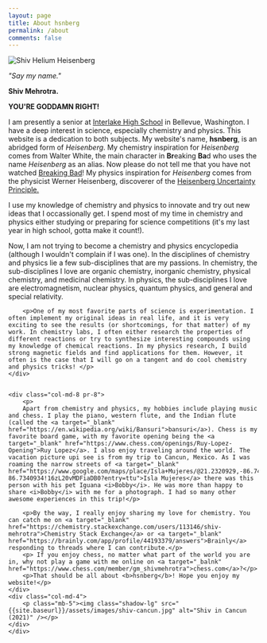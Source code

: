 ```yaml
---
layout: page
title: About hsnberg
permalink: /about
comments: false
---
```


<div class="row justify-content-between">
    <div class="col-md-4">
        <p><img class="shadow-lg" src="{{site.baseurl}}/assets/images/shiv-heisenberg.jpg" alt="Shiv Helium Heisenberg" /></p>
    </div>    
    <div class="col-md-8 pr-8">
    <i><p>"Say my name."</p></i>
    <p><b>Shiv Mehrotra.</b></p>
    <p><b>YOU'RE GODDAMN RIGHT!</b></p>
    </div>
    <div class="col-md-12 pr-8">
        <p> I am presently a senior at <a target="_blank" href="https://bsd405.org/interlake/">Interlake High School</a> in Bellevue, Washington. I have a deep interest in science, especially chemistry and physics. This website is a dedication to both subjects. My website's name, <b>hsnberg</b>, is an abridged form of <i>Heisenberg</i>. My chemistry inspiration for <i>Heisenberg</i> comes from Walter White, the main character in <b>Br</b>eaking <b>Ba</b>d who uses the name <i>Heisenberg</i> as an alias. 
        Now please do not tell me that you have not watched <a target="_blank" href="https://www.sonypictures.com/tv/breakingbad">Breaking Bad</a>! 
        My physics inspiration for <i>Heisenberg</i> comes from the physicist Werner Heisenberg, discoverer of the <a target="_blank" href=" https://en.wikipedia.org/wiki/Uncertainty_principle">  Heisenberg Uncertainty Principle.</a></p>
            <p>I use my knowledge of chemistry and physics to innovate and try out new ideas that I occassionally get. I spend most of my time in chemistry and physics either studying or preparing for science competitions (it's my last year in high school, gotta make it count!).
               </p>
                   <p>Now, I am not trying to become a chemistry and physics encyclopedia (although I wouldn't complain if I was one). In the disciplines of chemistry and physics lie a few sub-disciplines that are my passions. In chemistry, the sub-disciplines I love are organic chemistry, inorganic chemistry, physical chemistry, and medicinal chemistry. In physics, the sub-disciplines I love are electromagnetism, nuclear physics, quantum physics, and general and special relativity.</p>
 
        <p>One of my most favorite parts of science is experimentation. I often implement my original ideas in real life, and it is very exciting to see the results (or shortcomings, for that matter) of my work. In chemistry labs, I often either research the properties of different reactions or try to synthesize interesting compounds using my knowledge of chemical reactions. In my physics research, I build strong magnetic fields and find applications for them. However, it often is the case that I will go on a tangent and do cool chemistry and physics tricks! </p>
    </div>


    <div class="col-md-8 pr-8">
        <p>
        Apart from chemistry and physics, my hobbies include playing music and chess. I play the piano, western flute, and the Indian flute (called the <a target="_blank" href="https://en.wikipedia.org/wiki/Bansuri">bansuri</a>). Chess is my favorite board game, with my favorite opening being the <a target="_blank" href="https://www.chess.com/openings/Ruy-Lopez-Opening">Ruy Lopez</a>. I also enjoy traveling around the world. The vacation picture upi see is from my trip to Cancun, Mexico. As I was roaming the narrow streets of <a target="_blank" href="https://www.google.com/maps/place/Isla+Mujeres/@21.2320929,-86.7420182,15z/data=!3m1!4b1!4m6!3m5!1s0x8f4c255cc7546269:0x31c329d38783bdbf!8m2!3d21.2321799!4d-86.7340934!16zL20vMDFiaDB0?entry=ttu">Isla Mujeres</a> there was this person with his pet Iguana <i>Bobby</i>. He was more than happy to share <i>Bobby</i> with me for a photograph. I had so many other awesome experiences in this trip!</p>

        <p>By the way, I really enjoy sharing my love for chemistry. You can catch me on <a target="_blank" href="https://chemistry.stackexchange.com/users/113146/shiv-mehrotra">Chemistry Stack Exchange</a> or <a target="_blank" href="https://brainly.com/app/profile/44193379/answers">Brainly</a> responding to threads where I can contribute.</p>
        <p> If you enjoy chess, no matter what part of the world you are in, why not play a game with me online on <a target="_balnk" href="https://www.chess.com/member/gm_shivmehrotra">chess.com</a>?</p>
        <p>That should be all about <b>hsnberg</b>! Hope you enjoy my website!</p>
    </div>
    <div class="col-md-4">
        <p class="mb-5"><img class="shadow-lg" src="{{site.baseurl}}/assets/images/shiv-cancun.jpg" alt="Shiv in Cancun (2021)" /></p>
    </div>
    </div>



